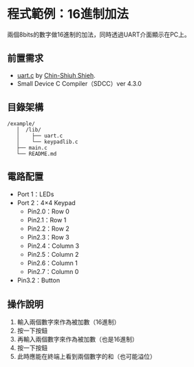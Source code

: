 # 程式範例：16進制加法
兩個8bits的數字做16進制的加法，同時透過UART介面顯示在PC上。

## 前置需求
+ [uart.c](https://bit.nkust.edu.tw/~csshieh/teach/112A/mc/advanced/uart.zip) by [Chin-Shiuh Shieh](https://bit.nkust.edu.tw/~csshieh/).
+ Small Device C Compiler（SDCC）ver 4.3.0


## 目錄架構
```
/example/
   │  /lib/
   │    ├── uart.c
   │    └── keypadlib.c
   ├── main.c
   └── README.md
``` 

## 電路配置
+ Port 1：LEDs
+ Port 2：4×4 Keypad
    - Pin2.0：Row 0
    - Pin2.1：Row 1
    - Pin2.2：Row 2
    - Pin2.3：Row 3
    - Pin2.4：Column 3
    - Pin2.5：Column 2
    - Pin2.6：Column 1
    - Pin2.7：Column 0
+ Pin3.2：Button

## 操作說明
1. 輸入兩個數字來作為被加數（16進制）
2. 按一下按鈕
3. 再輸入兩個數字來作為被加數（也是16進制）
4. 按一下按鈕
5. 此時應能在終端上看到兩個數字的和（也可能溢位）

